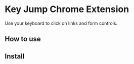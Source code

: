# Key Jump Chrome Extension

Use your keyboard to click on links and form controls.

## How to use

## Install

